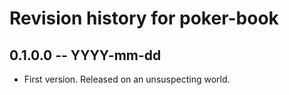 # Revision history for poker-book

## 0.1.0.0 -- YYYY-mm-dd

* First version. Released on an unsuspecting world.
